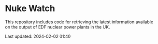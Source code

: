 # Nuke Watch

This repository includes code for retrieving the latest information available on the output of EDF nuclear power plants in the UK.

Last updated: 2024-02-02 01:40